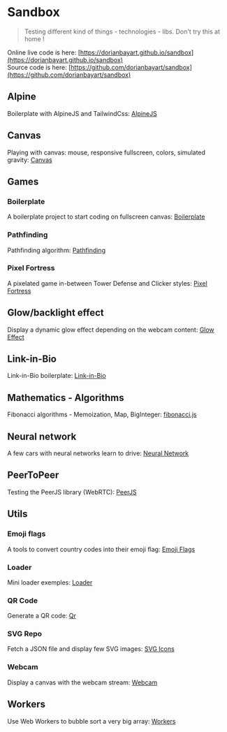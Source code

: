 # Sandbox
> Testing different kind of things - technologies - libs.
> Don't try this at home !


Online live code is here: [https://dorianbayart.github.io/sandbox](https://dorianbayart.github.io/sandbox)  
Source code is here: [https://github.com/dorianbayart/sandbox](https://github.com/dorianbayart/sandbox)



## Alpine
Boilerplate with AlpineJS and TailwindCss: [AlpineJS](alpinejs)


## Canvas
Playing with canvas: mouse, responsive fullscreen, colors, simulated gravity: [Canvas](canvas)


## Games
### Boilerplate
A boilerplate project to start coding on fullscreen canvas: [Boilerplate](games/boilerplate)

### Pathfinding
Pathfinding algorithm: [Pathfinding](games/pathfinding)

### Pixel Fortress
A pixelated game in-between Tower Defense and Clicker styles: [Pixel Fortress](games/pixel-fortress)


## Glow/backlight effect
Display a dynamic glow effect depending on the webcam content: [Glow Effect](glow-effect)


## Link-in-Bio
Link-in-Bio boilerplate: [Link-in-Bio](link-in-bio)


## Mathematics - Algorithms
Fibonacci algorithms - Memoization, Map, BigInteger: [fibonacci.js](mathematics/fibonacci.js)


## Neural network
A few cars with neural networks learn to drive: [Neural Network](neural-network)


## PeerToPeer
Testing the PeerJS library (WebRTC): [PeerJS](peerjs)


## Utils
### Emoji flags
A tools to convert country codes into their emoji flag: [Emoji Flags](utils/emoji-flags)

### Loader
Mini loader exemples: [Loader](utils/loader)

### QR Code
Generate a QR code: [Qr](utils/qr)

### SVG Repo
Fetch a JSON file and display few SVG images: [SVG Icons](utils/svg-icons)

### Webcam
Display a canvas with the webcam stream: [Webcam](utils/webcam)


## Workers
Use Web Workers to bubble sort a very big array: [Workers](workers)
